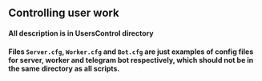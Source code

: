 ## Controlling user work
#### All description is in **UsersControl** directory
#### Files `Server.cfg`, `Worker.cfg` and `Bot.cfg` are just examples of config files for server, worker and telegram bot respectively, which **should not** be in the same directory as all scripts.